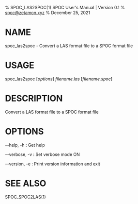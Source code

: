% SPOC_LAS2SPOC(1) SPOC User's Manual | Version 0.1
% spoc@zetamon.xyz
% December 25, 2021

# NAME

spoc_las2spoc - Convert a LAS format file to a SPOC format file

# USAGE

spoc_las2spoc [*options*] *filename.las* [*filename.spoc*]

# DESCRIPTION

Convert a LAS format file to a SPOC format file


# OPTIONS

\-\-help, -h
:   Get help

\-\-verbose, -v
:   Set verbose mode ON

\-\-version, -e
:   Print version information and exit

# SEE ALSO

SPOC_SPOC2LAS(1)
